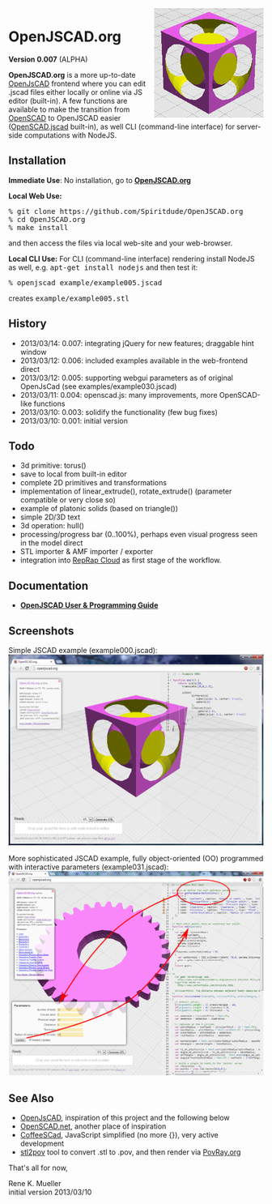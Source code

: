 <img src="doc/logo.png" align=right>
<h1>OpenJSCAD.org</h1>

<b>Version 0.007</b> (ALPHA)

<b>OpenJSCAD.org</b> is a more up-to-date <a href="http://joostn.github.com/OpenJsCad/">OpenJsCAD</a> frontend where you can edit .jscad files either locally or online via JS editor (built-in).
A few functions are available to make the transition from <a href="http://openscad.org/">OpenSCAD</a> to OpenJSCAD easier (<a href="https://github.com/Spiritdude/OpenSCAD.jscad">OpenSCAD.jscad</a> built-in),
as well CLI (command-line interface) for server-side computations with NodeJS.

<h2>Installation</h2>

<b>Immediate Use</b>: No installation, go to <b><a href="http://openjscad.org">OpenJSCAD.org</a></b>

<b>Local Web Use:</b>
<pre>
% git clone https://github.com/Spiritdude/OpenJSCAD.org
% cd OpenJSCAD.org
% make install
</pre>

and then access the files via local web-site and your web-browser. 

<b>Local CLI Use:</b>
For CLI (command-line interface) rendering install NodeJS as well, e.g. <tt>apt-get install nodejs</tt> and then test it:
<pre>
% openjscad example/example005.jscad 
</pre>
creates <tt>example/example005.stl</tt>

<h2>History</h2>
<ul>
<li>2013/03/14: 0.007: integrating jQuery for new features; draggable hint window
<li>2013/03/12: 0.006: included examples available in the web-frontend direct
<li>2013/03/12: 0.005: supporting webgui parameters as of original OpenJsCad (see examples/example030.jscad)
<li>2013/03/11: 0.004: openscad.js: many improvements, more OpenSCAD-like functions
<li>2013/03/10: 0.003: solidify the functionality (few bug fixes)
<li>2013/03/10: 0.001: initial version
</ul>

<h2>Todo</h2>
<ul>
<li> 3d primitive: torus()
<li> save to local from built-in editor
<li> complete 2D primitives and transformations
<li> implementation of linear_extrude(), rotate_extrude() (parameter compatible or very close so)
<li> example of platonic solids (based on triangle())
<li> simple 2D/3D text
<li> 3d operation: hull()
<li> processing/progress bar (0..100%), perhaps even visual progress seen in the model direct
<li> STL importer & AMF importer / exporter
<li> integration into <a href="https://github.com/Spiritdude/RepRapCloud">RepRap Cloud</a> as first stage of the workflow.
</ul>

<h2>Documentation</h2>
<ul>
<li><b><a href="https://github.com/Spiritdude/OpenJSCAD.org/wiki/User-Guide">OpenJSCAD User & Programming Guide</a></b>
</ul>

<h2>Screenshots</h2>

Simple JSCAD example (example000.jscad):
<img src="doc/sshot-01.png">

More sophisticated JSCAD example, fully object-oriented (OO) programmed with interactive parameters (example031.jscad):
<img src="doc/sshot-03-illu.png">

<h2>See Also</h2>
<ul>
<li><a href="http://joostn.github.com/OpenJsCad/">OpenJsCAD</a>, inspiration of this project and the following below
<li><a href="http://garyhodgson.github.com/openscad.net/">OpenSCAD.net</a>, another place of inspiration
<li><a href="http://kaosat-dev.github.com/CoffeeSCad/">CoffeeSCad</a>, JavaScript simplified (no more {}), very active development
<li><a href="http://rsmith.home.xs4all.nl/software/py-stl-stl2pov.html">stl2pov</a> tool to convert .stl to .pov, and then render via <a href="http://povray.org">PovRay.org</a>
</ul>


That's all for now,

Rene K. Mueller<br>
initial version 2013/03/10

